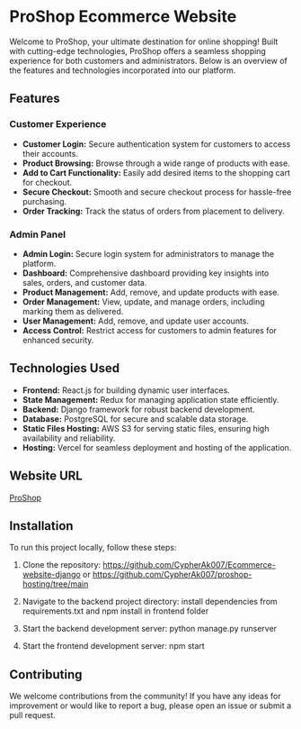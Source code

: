# ProShop Ecommerce Website

Welcome to ProShop, your ultimate destination for online shopping! Built with cutting-edge technologies, ProShop offers a seamless shopping experience for both customers and administrators. Below is an overview of the features and technologies incorporated into our platform.

## Features

### Customer Experience
- **Customer Login:** Secure authentication system for customers to access their accounts.
- **Product Browsing:** Browse through a wide range of products with ease.
- **Add to Cart Functionality:** Easily add desired items to the shopping cart for checkout.
- **Secure Checkout:** Smooth and secure checkout process for hassle-free purchasing.
- **Order Tracking:** Track the status of orders from placement to delivery.
  
### Admin Panel
- **Admin Login:** Secure login system for administrators to manage the platform.
- **Dashboard:** Comprehensive dashboard providing key insights into sales, orders, and customer data.
- **Product Management:** Add, remove, and update products with ease.
- **Order Management:** View, update, and manage orders, including marking them as delivered.
- **User Management:** Add, remove, and update user accounts.
- **Access Control:** Restrict access for customers to admin features for enhanced security.

## Technologies Used
- **Frontend:** React.js for building dynamic user interfaces.
- **State Management:** Redux for managing application state efficiently.
- **Backend:** Django framework for robust backend development.
- **Database:** PostgreSQL for secure and scalable data storage.
- **Static Files Hosting:** AWS S3 for serving static files, ensuring high availability and reliability.
- **Hosting:** Vercel for seamless deployment and hosting of the application.

## Website URL
[ProShop](https://proshop-hosting-m2jn0ab9j-abhisheks-projects-1fe066f3.vercel.app/)

## Installation

To run this project locally, follow these steps:

1. Clone the repository: https://github.com/CypherAk007/Ecommerce-website-django or https://github.com/CypherAk007/proshop-hosting/tree/main

2. Navigate to the backend project directory: install dependencies from requirements.txt and npm install in frontend folder


3. Start the backend development server: python manage.py runserver

4. Start the frontend development server: npm start

## Contributing

We welcome contributions from the community! If you have any ideas for improvement or would like to report a bug, please open an issue or submit a pull request.





